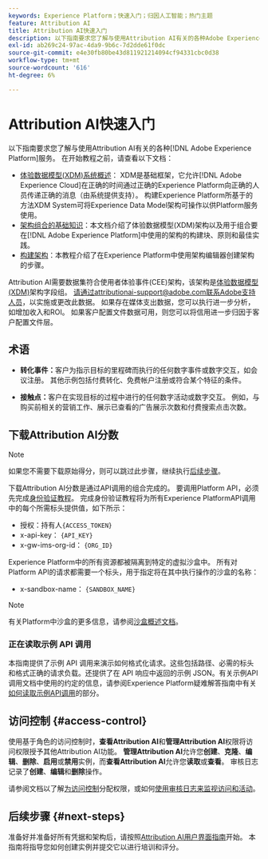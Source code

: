 ```yaml
---
keywords: Experience Platform；快速入门；归因人工智能；热门主题
feature: Attribution AI
title: Attribution AI快速入门
description: 以下指南要求您了解与使用Attribution AI有关的各种Adobe Experience Platform服务。 在开始教程之前，请查看以下文档。
exl-id: ab269c24-97ac-4da9-9b6c-7d2dde61f0dc
source-git-commit: e4e30fb80be43d811921214094cf94331cbc0d38
workflow-type: tm+mt
source-wordcount: '616'
ht-degree: 6%

---
```


# Attribution AI快速入门

以下指南要求您了解与使用Attribution AI有关的各种[!DNL Adobe Experience Platform]服务。 在开始教程之前，请查看以下文档：

- [体验数据模型(XDM)系统概述](../../xdm/home.md)： XDM是基础框架，它允许[!DNL Adobe Experience Cloud]在正确的时间通过正确的Experience Platform向正确的人员传递正确的消息（由系统提供支持）。 构建Experience Platform所基于的方法XDM System可将Experience Data Model架构可操作以供Platform服务使用。
- [架构组合的基础知识](../../xdm/schema/composition.md)：本文档介绍了体验数据模型(XDM)架构以及用于组合要在[!DNL Adobe Experience Platform]中使用的架构的构建块、原则和最佳实践。
- [构建架构](../../xdm/tutorials/create-schema-ui.md)：本教程介绍了在Experience Platform中使用架构编辑器创建架构的步骤。

Attribution AI需要数据集符合使用者体验事件(CEE)架构，该架构是[体验数据模型(XDM)](../../xdm/home.md)架构字段组。 请通过attributionai-support@adobe.com联系Adobe支持人员，以实施或更改此数据。 如果存在媒体支出数据，您可以执行进一步分析，如增加收入和ROI。 如果客户配置文件数据可用，则您可以将信用进一步归因于客户配置文件层。

## 术语

- **转化事件：**&#x200B;客户为指示目标的里程碑而执行的任何数字事件或数字交互，如会议注册。 其他示例包括付费转化、免费帐户注册或符合某个特征的条件。

- **接触点：**&#x200B;客户在实现目标的过程中进行的任何数字活动或数字交互。 例如，与购买前相关的营销工作、展示已查看的广告展示次数和付费搜索点击次数。

## 下载Attribution AI分数

>[!NOTE]
>
>如果您不需要下载原始得分，则可以跳过此步骤，继续执行[后续步骤](#next-steps)。

下载Attribution AI分数是通过API调用的组合完成的。 要调用Platform API，必须先完成[身份验证教程](https://www.adobe.com/go/platform-api-authentication-en)。 完成身份验证教程将为所有Experience PlatformAPI调用中的每个所需标头提供值，如下所示：

- 授权：持有人`{ACCESS_TOKEN}`
- x-api-key： `{API_KEY}`
- x-gw-ims-org-id： `{ORG_ID}`

Experience Platform中的所有资源都被隔离到特定的虚拟沙盒中。 所有对Platform API的请求都需要一个标头，用于指定将在其中执行操作的沙盒的名称：

- x-sandbox-name： `{SANDBOX_NAME}`

>[!NOTE]
>
>有关Platform中沙盒的更多信息，请参阅[沙盒概述文档](../../sandboxes/home.md)。

### 正在读取示例 API 调用

本指南提供了示例 API 调用来演示如何格式化请求。这些包括路径、必需的标头和格式正确的请求负载。还提供了在 API 响应中返回的示例 JSON。有关示例API调用文档中使用的约定的信息，请参阅Experience Platform疑难解答指南中有关[如何读取示例API调用](../../landing/troubleshooting.md)的部分。

## 访问控制 {#access-control}

使用基于角色的访问控制时，**查看Attribution AI**&#x200B;和&#x200B;**管理Attribution AI**&#x200B;权限将访问权限授予其他Attribution AI功能。 **管理Attribution AI**&#x200B;允许您&#x200B;**创建**、**克隆**、**编辑**、**删除**、**启用**&#x200B;或&#x200B;**禁用**&#x200B;实例，而&#x200B;**查看Attribution AI**&#x200B;允许您&#x200B;**读取**&#x200B;或&#x200B;**查看**。 审核日志记录了&#x200B;**创建**、**编辑**&#x200B;和&#x200B;**删除**&#x200B;操作。

请参阅文档以了解[为访问控制](../../../help/access-control/home.md)分配权限，或如何[使用审核日志来监视访问和活动](../../../help/landing/governance-privacy-security/audit-logs/overview.md)。

## 后续步骤 {#next-steps}

准备好并准备好所有凭据和架构后，请按照[Attribution AI用户界面指南](./user-guide.md)开始。 本指南将指导您如何创建实例并提交它以进行培训和评分。
